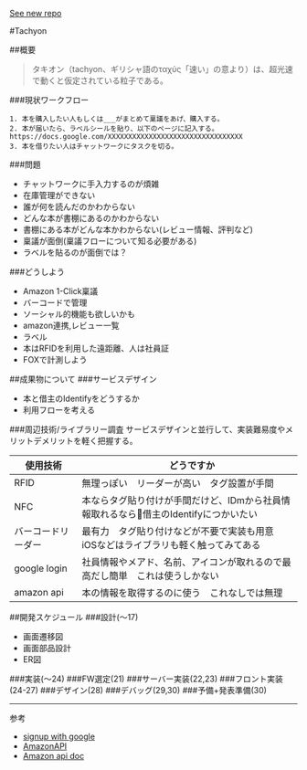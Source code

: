[See new repo](https://github.com/czono-motoharu/scala-tutorial1)


#Tachyon

##概要

> タキオン（tachyon、ギリシャ語のταχύς「速い」の意より）は、超光速で動くと仮定されている粒子である。


###現状ワークフロー
```
1. 本を購入したい人もしくは___がまとめて稟議をあげ、購入する。
2. 本が届いたら、ラベルシールを貼り、以下のページに記入する。
https://docs.google.com/XXXXXXXXXXXXXXXXXXXXXXXXXXXXXXXXX
3. 本を借りたい人はチャットワークにタスクを切る。
```

###問題
* チャットワークに手入力するのが煩雑
* 在庫管理ができない
* 誰が何を読んだのかわからない
* どんな本が書棚にあるのかわからない
* 書棚にある本がどんな本かわからない(レビュー情報、評判など)
* 稟議が面倒(稟議フローについて知る必要がある)
* ラベルを貼るのが面倒では？

###どうしよう
* Amazon 1-Click稟議
* バーコードで管理
* ソーシャル的機能も欲しいかも
* amazon連携,レビュー一覧
* ラベル
* 本はRFIDを利用した遠距離、人は社員証
* FOXで計測しよう


##成果物について
###サービスデザイン
* 本と借主のIdentifyをどうするか
* 利用フローを考える

###周辺技術/ライブラリー調査
サービスデザインと並行して、実装難易度やメリットデメリットを軽く把握する。

使用技術 			|　どうですか
	---				|			---
RFID 				| 無理っぽい　リーダーが高い　タグ設置が手間
NFC					| 本ならタグ貼り付けが手間だけど、IDmから社員情報取れるなら借主のIdentifyにつかいたい
バーコードリーダー 	| 最有力　タグ貼り付けなどが不要で実装も用意　iOSなどはライブラリも軽く触ってみてある
google login 		| 社員情報やメアド、名前、アイコンが取れるので最高だし簡単　これは使うしかない
amazon api		| 本の情報を取得するのに使う　これなしでは無理

##開発スケジュール
###設計(〜17)
* 画面遷移図
* 画面部品設計
* ER図

###実装(〜24)
###FW選定(21)
###サーバー実装(22,23)
###フロント実装(24-27)
###デザイン(28)
###デバッグ(29,30)
###予備+発表準備(30)


***


参考

* [signup with google](https://developers.google.com/identity/sign-in/web/)
* [AmazonAPI](http://qiita.com/na1412/items/1965d42a41b9eccd5126)
* [Amazon api doc](https://images-na.ssl-images-amazon.com/images/G/09/associates/paapi/dg/index.html?RG_ItemAttributes.html)



